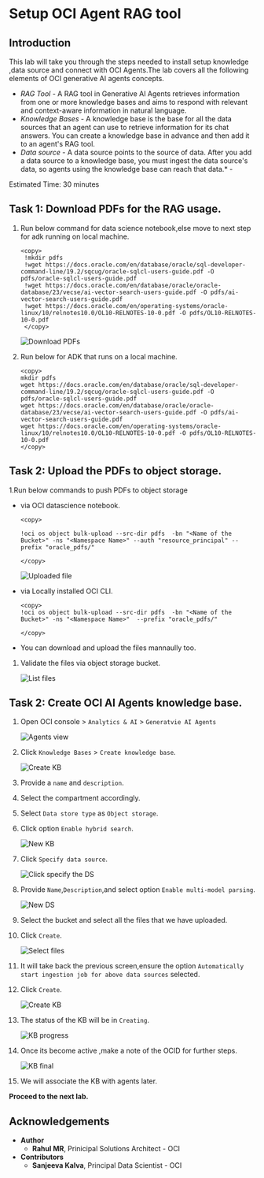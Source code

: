 # Setup OCI Agent RAG tool

## Introduction

This lab will take you through the steps needed to install setup knowledge ,data source and connect with OCI Agents.The lab covers all the following elements of OCI generative AI agents concepts.

* *RAG Tool* - A RAG tool in Generative AI Agents retrieves information from one or more knowledge bases and aims to respond with relevant and context-aware information in natural language.
* *Knowledge Bases* - A knowledge base is the base for all the data sources that an agent can use to retrieve information for its chat answers. You can create a knowledge base in advance and then add it to an agent's RAG tool.
* *Data source* - A data source points to the source of data. After you add a data source to a knowledge base, you must ingest the data source's data, so agents using the knowledge base can reach that data.* - 

Estimated Time: 30 minutes



## Task 1: Download PDFs for the RAG usage.

1. Run below command for data science notebook,else move to next step for adk running on local machine.

   ```
   <copy>
    !mkdir pdfs
    !wget https://docs.oracle.com/en/database/oracle/sql-developer-command-line/19.2/sqcug/oracle-sqlcl-users-guide.pdf -O pdfs/oracle-sqlcl-users-guide.pdf
    !wget https://docs.oracle.com/en/database/oracle/oracle-database/23/vecse/ai-vector-search-users-guide.pdf -O pdfs/ai-vector-search-users-guide.pdf
    !wget https://docs.oracle.com/en/operating-systems/oracle-linux/10/relnotes10.0/OL10-RELNOTES-10-0.pdf -O pdfs/OL10-RELNOTES-10-0.pdf
    </copy>
    ```

    ![Download PDFs](images/download_pdfs.png)

1. Run below for ADK that runs on a local machine.

    ```
    <copy>
    mkdir pdfs
    wget https://docs.oracle.com/en/database/oracle/sql-developer-command-line/19.2/sqcug/oracle-sqlcl-users-guide.pdf -O pdfs/oracle-sqlcl-users-guide.pdf
    wget https://docs.oracle.com/en/database/oracle/oracle-database/23/vecse/ai-vector-search-users-guide.pdf -O pdfs/ai-vector-search-users-guide.pdf
    wget https://docs.oracle.com/en/operating-systems/oracle-linux/10/relnotes10.0/OL10-RELNOTES-10-0.pdf -O pdfs/OL10-RELNOTES-10-0.pdf
    </copy>
    ```

## Task 2: Upload the PDFs to object storage.

1.Run below commands to push PDFs to object storage

*  via OCI datascience notebook.

    ```
    <copy>

    !oci os object bulk-upload --src-dir pdfs  -bn "<Name of the Bucket>" -ns "<Namespace Name>" --auth "resource_principal" --prefix "oracle_pdfs/"
    
    </copy>
    ```
    ![Uploaded file](images/file_uploaded.png)

* via Locally installed OCI CLI. 


    ```
    <copy>
    !oci os object bulk-upload --src-dir pdfs  -bn "<Name of the Bucket>" -ns "<Namespace Name>"  --prefix "oracle_pdfs/"
    
    </copy>
    ```
* You can  download and upload the files mannaully too.

1. Validate the files via object storage bucket.

    ![List files](images/os_file_list.png)

## Task 2: Create OCI AI Agents knowledge base.

1. Open OCI console > `Analytics & AI` > `Generatvie AI Agents`

    ![Agents view](images/agents_view.png)

1. Click `Knowledge Bases` > `Create knowledge base`.


    ![Create KB](images/create_kb_view.png)

1. Provide a `name` and `description`.
1. Select the compartment accordingly.
1. Select `Data store type` as `Object storage`.
1. Click option `Enable hybrid search`.

    ![New KB](images/new_kb.png)


1. Click `Specify data source`.

    ![Click specify the DS](images/specify_datasource.png)

1. Provide `Name`,`Description`,and select option `Enable multi-model parsing`.

    ![New DS](images/new_ds_basic.png)

1. Select the bucket and select all the files that we have uploaded.

1. Click `Create`.

    ![Select files](images/select_files_for_ds.png)
1. It will take back the previous screen,ensure the option `Automatically start ingestion job for above data sources` selected.
1. Click `Create`.

    ![Create KB](images/create_kb.png)

1. The status of the KB will be in `Creating`.

    ![KB progress](images/kb_in_progress.png)

1. Once its become active ,make a note of the OCID for further steps.

    ![KB final](images/kb_active.png)

1. We will associate the KB with agents later.


**Proceed to the next lab.**

## Acknowledgements

* **Author**
    * **Rahul MR**, Prinicipal Solutions Architect - OCI 
* **Contributors**
    * **Sanjeeva Kalva**, Principal Data Scientist - OCI 











